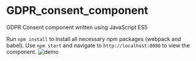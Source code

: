# GDPR_consent_component

GDPR Consent component written using JavaScript ES5

Run ```npm install``` to install all necessary npm packages (webpack and babel). Use ```npm start``` and navigate to ```http://localhost:8080``` to view the component.
![demo](https://user-images.githubusercontent.com/55952226/114324074-85293700-9b28-11eb-9825-7325a5e3e59e.gif)




